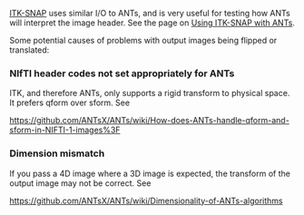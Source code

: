 [ITK-SNAP](http://itksnap.org) uses similar I/O to ANTs, and is very useful for testing how ANTs will interpret the image header. See the page on [Using ITK-SNAP with ANTs](https://github.com/stnava/ANTs/wiki/Using-ITK-SNAP-with-ANTs).

Some potential causes of problems with output images being flipped or translated:

### NIfTI header codes not set appropriately for ANTs

ITK, and therefore ANTs, only supports a rigid transform to physical space. It prefers qform over sform. See

https://github.com/ANTsX/ANTs/wiki/How-does-ANTs-handle-qform-and-sform-in-NIFTI-1-images%3F


### Dimension mismatch

If you pass a 4D image where a 3D image is expected, the transform of the output image may not be correct. See

https://github.com/ANTsX/ANTs/wiki/Dimensionality-of-ANTs-algorithms


